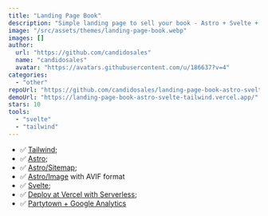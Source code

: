 ```yaml
---
title: "Landing Page Book"
description: "Simple landing page to sell your book - Astro + Svelte + Tailwind"
image: "/src/assets/themes/landing-page-book.webp"
images: []
author:
  url: "https://github.com/candidosales"
  name: "candidosales"
  avatar: "https://avatars.githubusercontent.com/u/186637?v=4"
categories:
  - "other"
repoUrl: "https://github.com/candidosales/landing-page-book-astro-svelte-tailwind"
demoUrl: "https://landing-page-book-astro-svelte-tailwind.vercel.app/"
stars: 10
tools:
  - "svelte"
  - "tailwind"
---
```


<ul>
  <li>
    ✅ <a
      href="https://tailwindcss.com/"
      rel="noopener noreferrer"
      target="_blank"
      style="color: var(--color-accent-fg); background-color: transparent;"
      >Tailwind</a
    >;
  </li>
  <li>
    ✅ <a
      href="https://astro.build/"
      rel="noopener noreferrer"
      target="_blank"
      style="color: var(--color-accent-fg); background-color: transparent;"
      >Astro</a
    >;
  </li>
  <li>
    ✅ <a
      href="https://docs.astro.build/en/guides/integrations-guide/sitemap/"
      rel="noopener noreferrer"
      target="_blank"
      style="color: var(--color-accent-fg); background-color: transparent;"
      >Astro/Sitemap</a
    >;
  </li>
  <li>
    ✅ <a
      href="https://docs.astro.build/en/guides/integrations-guide/image/"
      rel="noopener noreferrer"
      target="_blank"
      style="color: var(--color-accent-fg); background-color: transparent;"
      >Astro/Image</a
    > with AVIF format
  </li>
  <li>
    ✅ <a
      href="https://svelte.dev/"
      rel="noopener noreferrer"
      target="_blank"
      style="color: var(--color-accent-fg); background-color: transparent;"
      >Svelte</a
    >;
  </li>
  <li>
    ✅ <a
      href="https://docs.astro.build/en/guides/integrations-guide/vercel/"
      rel="noopener noreferrer"
      target="_blank"
      style="color: var(--color-accent-fg); background-color: transparent;"
      >Deploy at Vercel with Serverless</a
    >;
  </li>
  <li>
    ✅ <a
      href="https://partytown.builder.io/google-tag-manager"
      rel="noopener noreferrer"
      target="_blank"
      style="color: var(--color-accent-fg); background-color: transparent;"
      >Partytown + Google Analytics</a
    >
  </li>
</ul>
